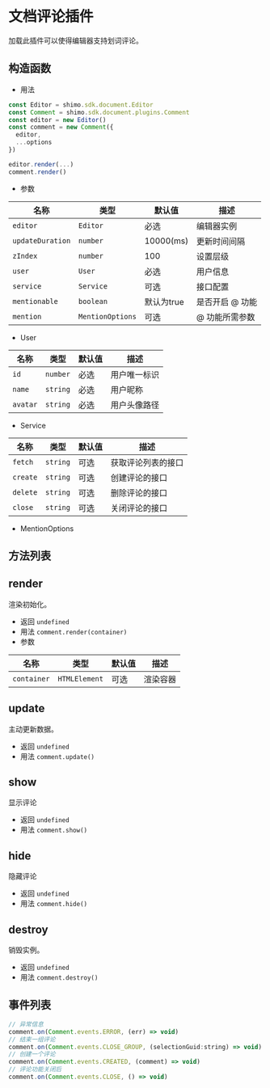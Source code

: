 # 文档评论插件

加载此插件可以使得编辑器支持划词评论。

## 构造函数

* 用法

```js
const Editor = shimo.sdk.document.Editor
const Comment = shimo.sdk.document.plugins.Comment
const editor = new Editor()
const comment = new Comment({
  editor,
  ...options
})

editor.render(...)
comment.render()
```

* 参数

|名称|类型|默认值|描述|
| -- | -- | -- | -- |
| `editor` | `Editor` | 必选 | 编辑器实例 |
| `updateDuration` | `number` | 10000(ms) | 更新时间间隔 |
| `zIndex` | `number` | 100 | 设置层级 |
| `user` | `User` | 必选 | 用户信息 |
| `service` | `Service` | 可选 | 接口配置 |
| `mentionable` | `boolean` | 默认为true | 是否开启 @ 功能 |
| `mention` | `MentionOptions` | 可选 | @ 功能所需参数 |

* User

|名称|类型|默认值|描述|
| -- | -- | -- | -- |
| `id` | `number` | 必选 | 用户唯一标识 |
| `name` | `string` | 必选 | 用户昵称 |
| `avatar` | `string` | 必选 | 用户头像路径 |

* Service

|名称|类型|默认值|描述|
| -- | -- | -- | -- |
| `fetch` | `string` | 可选 | 获取评论列表的接口 |
| `create` | `string` | 可选 | 创建评论的接口 |
| `delete` | `string` | 可选 | 删除评论的接口 |
| `close` | `string` | 可选 | 关闭评论的接口 |

* MentionOptions

[详细见mention插件]: /document/mention.md/  (mention插件)

## 方法列表

## render

渲染初始化。

* 返回 `undefined`
* 用法 `comment.render(container)`
* 参数

| 名称                | 类型             | 默认值 | 描述                |
| ------------------- | --------------- | ----- | ------------------ |
| `container`         | `HTMLElement`   | 可选     | 渲染容器     |

## update

主动更新数据。

* 返回 `undefined`
* 用法 `comment.update()`

## show

显示评论

* 返回 `undefined`
* 用法 `comment.show()`

## hide

隐藏评论

* 返回 `undefined`
* 用法 `comment.hide()`

## destroy

销毁实例。

* 返回 `undefined`
* 用法 `comment.destroy()`

## 事件列表

```js
// 异常信息
comment.on(Comment.events.ERROR, (err) => void)
// 结束一组评论
comment.on(Comment.events.CLOSE_GROUP, (selectionGuid:string) => void)
// 创建一个评论
comment.on(Comment.events.CREATED, (comment) => void)
// 评论功能关闭后
comment.on(Comment.events.CLOSE, () => void)
```
